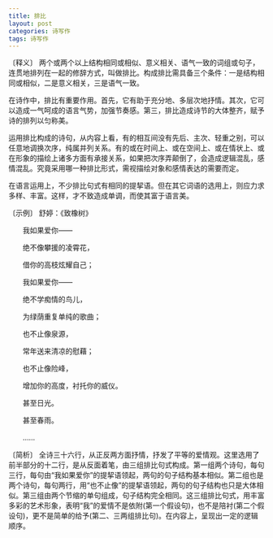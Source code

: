 ```yaml
---
title: 排比
layout: post
categories: 诗写作
tags: 诗写作
---
```


〔释义〕 两个或两个以上结构相同或相似、意义相关、语气一致的词组或句子，连贯地排列在一起的修辞方式，叫做排比。构成排比需具备三个条件：一是结构相同或相似，二是意义相关，三是语气一致。

在诗作中，排比有重要作用。首先，它有助于充分地、多层次地抒情。其次，它可以造成一气呵成的语言气势，加强节奏感。第三，排比造成诗节的大体整齐，赋予诗的排列以匀称美。

运用排比构成的诗句，从内容上看，有的相互间没有先后、主次、轻重之别，可以任意地调换次序，纯属并列关系。有的或在时间上、或在空间上、或在情状上、或在形象的描绘上诸多方面有承接关系，如果把次序弄颠倒了，会造成逻辑混乱，感情混乱。究竟采用哪一种排比形式，需视描绘对象和感情表达的需要而定。

在语言运用上，不少排比句式有相同的提挈语。但在其它词语的选用上，则应力求多样、丰富。这样，才不致造成单调，而使其富于语言美。

〔示例〕 舒婷：《致橡树》

　　我如果爱你——

　　绝不像攀援的凌霄花，

　　借你的高枝炫耀自己；

　　我如果爱你——

　　绝不学痴情的鸟儿，

　　为绿荫重复单纯的歌曲；

　　也不止像泉源，

　　常年送来清凉的慰藉；

　　也不止像险峰，

　　增加你的高度，衬托你的威仪。

　　甚至日光。

　　甚至春雨。

　　……

〔简析〕 全诗三十六行，从正反两方面抒情，抒发了平等的爱情观。这里选用了前半部分的十二行，是从反面着笔，由三组排比句式构成。第一组两个诗句，每句三行，每句由“我如果爱你”的提挈语领起，两句的句子结构基本相似。第二组也是两个诗句，每句两行，用“也不止像”的提挈语领起，两句的句子结构也只是大体相似。第三组由两个节缩的单句组成，句子结构完全相同。这三组排比句式，用丰富多彩的艺术形象，表明“我”的爱情不是依附(第一个假设句)，也不是陪衬(第二个假设句)，更不是简单的给予(第二、三两组排比句)。在内容上，呈现出一定的逻辑顺序。 